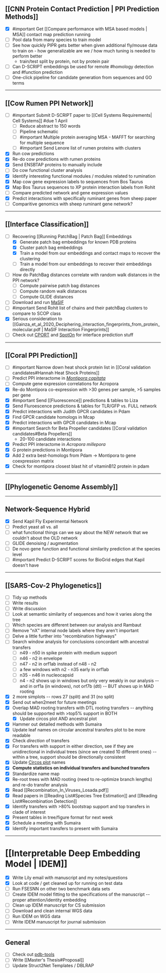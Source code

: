 ## [[CNN Protein Contact Prediction | PPI Prediction Methods]]

- [x] #important Get [[Compare performance with MSA based models | MSA]] contact map prediction running
- [ ] Pool data from many species to train model
- [ ] See how quickly PIPR gets better when given additional fly/mouse data to train on - how generalizable are we / how much tuning is needed to perform better
  - train/test split by protein, not by protein pair
- [ ] Can D-SCRIPT embeddings be used for remote #homology detection and #function prediction
- [ ] One-click pipeline for candidate generation from sequences and GO terms

---

## [[Cow Rumen PPI Network]]
- [ ] #important Submit D-SCRIPT paper to [[Cell Systems Requirements| Cell Systems]]  #due 1 April
    - [ ] Reduce abstract to 150 words
    - [ ] Pipeline schematic
    - [ ] #important Multiple protein averaging MSA - MAFFT for searching for multiple sequence
    - [ ] #important Send Lenore list of rumen proteins with clusters
- [x] Run cow predictions
- [x] Re-do cow predictions with rumen proteins
- [x] Send ENSBTAP proteins to manually include
- [ ] Do cow functional cluster analysis
- [x] Identify interesting functional modules / modules related to rumination
- [x] Map cow gene expression labels to sequences from Bos Taurus
- [x] Map Bos Taurus sequences to XP protein interaction labels from Rohit
- [ ] Compare predicted network and gene expression values
- [x] Predict interactions with specifically ruminant genes from sheep paper
- [ ] Comparitive genomics with sheep ruminant gene network?

---

## [[Interface Classification]]

- [ ] Recovering [[Running PatchBag | Patch Bag]] Embeddings
  - [x] Generate patch bag embeddings for known PDB proteins
  - [x] Cluster patch bag embeddings
  - [x] Train a model from our embeddings and contact maps to recover the clustering
  - [ ] Train a model from our embeddings to recover their embeddings directly
- [ ] How do PatchBag distances correlate with random walk distances in the PPI network?
  - [ ] Compute pairwise patch bag distances
  - [ ] Compute random walk distances
  - [ ] Compute GLIDE distances
- [ ] Download and run [MaSIF](https://github.com/LPDI-EPFL/masif)
- [ ] #important Send Rohit list of chains and their patchBag clusters to compare to SCOP class
- [x] Serious consideration to [[Gainza_et_al_2020_Deciphering_interaction_fingerprints_from_protein_molecular.pdf  | MaSIF Interaction Fingerprints]]
- [ ] Check out [CPORT](http://alcazar.science.uu.nl/services/CPORT/) and [SpotOn](https://alcazar.science.uu.nl/cgi/services/SPOTON/spoton/) for interface prediction stuff

---

## [[Coral PPI Prediction]]

- [ ] #important Narrow down heat shock protein list in [[Coral validation candidates#Hannah Heat Shock Proteins]]
- [ ] Predict PPI interactome in [_Montipora capitata_](http://cyanophora.rutgers.edu/montipora/)
- [ ] Compute gene expression correlations for Acropora
- [x] Re-do Montipora co-expression with >30 genes per sample, >5 samples per gene
- [x] #important Send [[Fluorescence]] predictions & tables to Liza
- [x] Send Fluroescence predictions & tables for TLR/GFP vs. FULL network
- [x] Predict interactions with Judith GPCR candidates in Pdam
- [x] Find GPCR candidate homologs in Mcap
- [x] Predict interactions with GPCR candidates in Mcap
- [x] #important Search for Beta Propeller candidates [[Coral validation candidates#Beta Propellers]]
  - 20-100 candidate interactions
- [x] Predict PPI interactome in _Acropora millepora_
- [x] G protein predictions in Montipora
- [x] Add 2 extra best-homologs from Pdam -> Montipora to gene coexpression matrix
- [x] Check for montipora closest blast hit of vitaminB12 protein in pdam

---
## [[Phylogenetic Genome Assembly]]


---

## Network-Sequence Hybrid
- [x] Send Kapil Fly Experimental Network
- [ ] Predict yeast all vs. all
- [ ] what functional things can we say about the NEW network that we couldn't about the OLD network
- [ ] GLIDE denoising / augmentation
- [ ] De novo gene function and functional similarity prediction at the species level
- [ ] #important Predict D-SCRIPT scores for BioGrid edges that Kapil doesn't have

---

## [[SARS-Cov-2 Phylogenetics]]


- [ ] Tidy up methods
- [ ] Write results
- [ ] Write discussion
- [ ] Look at semantic similarity of sequences and how it varies along the tree
- [ ]  Which species are different between our analysis and Rambaut
- [ ]  Remove "nX" internal node labels where they aren't important
- [ ]  Delve a little further into "recombination highways"
- [ ] Search window analysis for conclusions concordant with ancestral transfers
    - [ ] n49 - n50 in spike protein with medium support
    - [ ] n46 - n2 in envelope
    - [ ] n47 - n2 in orf1ab instead of n48 - n2
    - [ ] a few windows with n2 - n35 early in orf1ab
    - [ ] n35 - n46 in nucleocapsid
    - [ ] n4 - n2 shows up in windows but only very weakly in our analysis -- and in orf1a (in windows), not orf7b (dtl) -- BUT shows up in MAD rooting
-  [x] 2 more simplots -- rows 27 (split) and 31 (no split)
- [x] Send out when2meet for future meetings
- [x] Overlap MAD rooting transfers with DTL rooting transfers -- anything should be supported with >top5% support in BOTH
  - [x] Update circos plot AND ancestral plot
- [x] Hammer out detailed methods with Sumaira
- [x] Update leaf names on circular ancestral transfers plot to be more readable
- [x] Check _direction_ of transfers
- [x] For transfers with support in either direction, see if they are unidirectional in individual trees (since we created 10 different ones) -- within a tree, support should be directionally consistent
- [x] Update [Circos plot](http://mkweb.bcgsc.ca/tableviewer/) names
- [x] **Compute statistics on individual transfers and bunched transfers**
- [x] Standardize name map
- [x] Re-root trees with MAD rooting (need to re-optimize branch lengths) and re-do transfer analysis
- [x] Read [[Recombination_In_Viruses_Losada.pdf]]
- [x] Read papers in [[Reading List#Species Tree Estimation]] and [[Reading List#Recombination Detection]]
- [x] Identify transfers with >80% bootstrap support and top transfers in clade of interest
- [x] Present tables in tree/figure format for next week
- [x] Schedule a meeting with Sumaira
- [x] Identify important transfers to present with Sumaira

---

# [[Interpretable Deep Embedding Model  | IDEM]]

- [x] Write Lily email with manuscript and my notes/questions
- [x] Look at code / get cleaned up for running on test data
- [ ] Run FSESNN on other two benchmark data sets
- [ ] Create IDEM model fitting to the specifications of the manuscript -- proper attention/identity embedding
- [ ] Clean up IDEM manuscript for CS submission
- [ ] Download and clean internal WGS data
- [ ] Run IDEM on WGS data
- [ ] Write IDEM manuscript for journal submission

---

## General

- [ ] Check out [pdb-tools](https://github.com/haddocking/pdb-tools)
- [ ] Write [[Master's Thesis#Proposal]]
- [ ] Update Struct2Net Templates / DBLRAP
